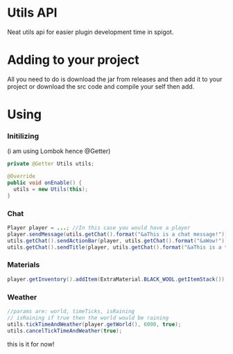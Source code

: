 # Utils API
Neat utils api for easier plugin development time in spigot.

# Adding to your project
All you need to do is download the jar from releases and then add it to your project or download the src code and compile your self then add.

# Using

### Initilizing
(i am using Lombok hence @Getter)
```java
private @Getter Utils utils;

@Override
public void onEnable() {
  utils = new Utils(this);    
}
```

### Chat
```java
Player player = ...; //In this case you would have a player
player.sendMessage(utils.getChat().format("&aThis is a chat message!"));
utils.getChat().sendActionBar(player, utils.getChat().format("&aWow!"));
utils.getChat().sendTitle(player, utils.getChat().format("&aThis is a title!"), utils.getChat().format("&aThis is a subtitle!"));
```

### Materials
```java
player.getInventory().addItem(ExtraMaterial.BLACK_WOOL.getItemStack());
```

### Weather
```java
//params are: world, timeTicks, isRaining
// isRaining if true then the world would be raining
utils.tickTimeAndWeather(player.getWorld(), 6000, true);
utils.cancelTickTimeAndWeather(true);
```

this is it for now!
